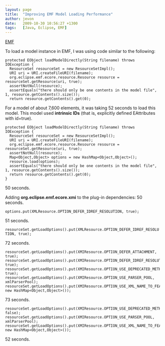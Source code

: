 ```yaml
---
layout: page
title:  "Improving EMF Model Loading Performance"
author: jevon
date:   2009-10-30 10:56:27 +1300
tags:   [Java, Eclipse, EMF]
---
```


[EMF](EMF.md)

To load a model instance in EMF, I was using code similar to the following:

```
protected EObject loadModelDirectly(String filename) throws IOException {
  ResourceSet resourceSet = new ResourceSetImpl();
  URI uri = URI.createFileURI(filename);
  org.eclipse.emf.ecore.resource.Resource resource = resourceSet.getResource(uri, true);
  assertNotNull(resource);
  assertEquals("there should only be one contents in the model file", 1, resource.getContents().size());
  return resource.getContents().get(0);
```

For a model of about 7,600 elements, it was taking 52 seconds to load this model. This model used **intrinsic IDs** (that is, explicitly defined EAttributes with id=true).

```
protected EObject loadModelDirectly(String filename) throws IOException {
  ResourceSet resourceSet = new ResourceSetImpl();
  URI uri = URI.createFileURI(filename);
  org.eclipse.emf.ecore.resource.Resource resource = resourceSet.getResource(uri, true);
  assertNotNull(resource);
  Map<Object,Object> options = new HashMap<Object,Object>();
  resource.load(options);
  assertEquals("there should only be one contents in the model file", 1, resource.getContents().size());
  return resource.getContents().get(0);
}
```

50 seconds.

Adding **org.eclipse.emf.ecore.xmi** to the plug-in dependencies: 50 seconds.

`options.put(XMLResource.OPTION_DEFER_IDREF_RESOLUTION, true);`

51 seconds.

`resourceSet.getLoadOptions().put(XMLResource.OPTION_DEFER_IDREF_RESOLUTION, true);`

72 seconds.

```
resourceSet.getLoadOptions().put(XMIResource.OPTION_DEFER_ATTACHMENT, true);
resourceSet.getLoadOptions().put(XMIResource.OPTION_DEFER_IDREF_RESOLUTION, true);
resourceSet.getLoadOptions().put(XMIResource.OPTION_USE_DEPRECATED_METHODS, true);
resourceSet.getLoadOptions().put(XMIResource.OPTION_USE_PARSER_POOL, xmlParserPool);
resourceSet.getLoadOptions().put(XMIResource.OPTION_USE_XML_NAME_TO_FEATURE_MAP, new HashMap<Object,Object>());
```

73 seconds.

```
resourceSet.getLoadOptions().put(XMIResource.OPTION_USE_DEPRECATED_METHODS, false);
resourceSet.getLoadOptions().put(XMIResource.OPTION_USE_PARSER_POOL, xmlParserPool);
resourceSet.getLoadOptions().put(XMIResource.OPTION_USE_XML_NAME_TO_FEATURE_MAP, new HashMap<Object,Object>());
```

52 seconds.
